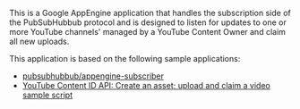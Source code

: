 This is a Google AppEngine application that handles the subscription side of
the PubSubHubbub protocol and is designed to listen for updates to one or more
YouTube channels' managed by a YouTube Content Owner and claim all new uploads.

This application is based on the following sample applications:
- [pubsubhubbub/appengine-subscriber](https://github.com/pubsubhubbub/appengine-subscriber)
- [YouTube Content ID API: Create an asset; upload and claim a video sample script](https://developers.google.com/youtube/partner/code_samples/python#create_an_asset__upload_and_claim_a_video)
